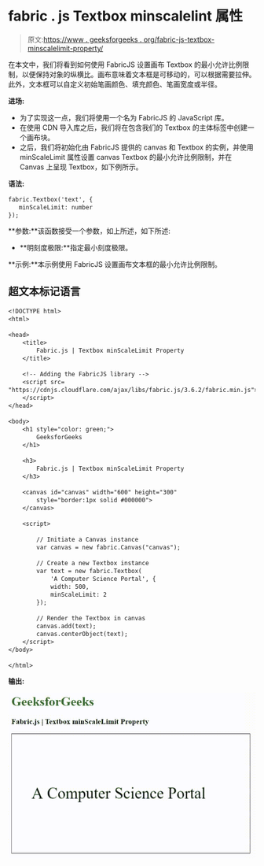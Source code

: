 # fabric . js Textbox minscalelint 属性

> 原文:[https://www . geeksforgeeks . org/fabric-js-textbox-minscalelimit-property/](https://www.geeksforgeeks.org/fabric-js-textbox-minscalelimit-property/)

在本文中，我们将看到如何使用 FabricJS 设置画布 Textbox 的最小允许比例限制，以便保持对象的纵横比。画布意味着文本框是可移动的，可以根据需要拉伸。此外，文本框可以自定义初始笔画颜色、填充颜色、笔画宽度或半径。

**进场:**

*   为了实现这一点，我们将使用一个名为 FabricJS 的 JavaScript 库。
*   在使用 CDN 导入库之后，我们将在包含我们的 Textbox 的主体标签中创建一个画布块。
*   之后，我们将初始化由 FabricJS 提供的 canvas 和 Textbox 的实例，并使用 minScaleLimit 属性设置 canvas Textbox 的最小允许比例限制，并在 Canvas 上呈现 Textbox，如下例所示。

**语法:**

```
fabric.Textbox('text', {
   minScaleLimit: number
});
```

**参数:**该函数接受一个参数，如上所述，如下所述:

*   **明刻度极限:**指定最小刻度极限。

**示例:**本示例使用 FabricJS 设置画布文本框的最小允许比例限制。

## 超文本标记语言

```
<!DOCTYPE html>
<html>

<head>
    <title>
        Fabric.js | Textbox minScaleLimit Property
    </title>

    <!-- Adding the FabricJS library -->
    <script src=
"https://cdnjs.cloudflare.com/ajax/libs/fabric.js/3.6.2/fabric.min.js">
    </script>
</head>

<body>
    <h1 style="color: green;">
        GeeksforGeeks
    </h1>

    <h3>
        Fabric.js | Textbox minScaleLimit Property
    </h3>

    <canvas id="canvas" width="600" height="300" 
        style="border:1px solid #000000">
    </canvas>

    <script>

        // Initiate a Canvas instance 
        var canvas = new fabric.Canvas("canvas");

        // Create a new Textbox instance 
        var text = new fabric.Textbox(
            'A Computer Science Portal', {
            width: 500,
            minScaleLimit: 2
        });

        // Render the Textbox in canvas 
        canvas.add(text);
        canvas.centerObject(text);
    </script>
</body>

</html>
```

**输出:**

![](img/90ed285d16586f13333f286d94dddf92.png)